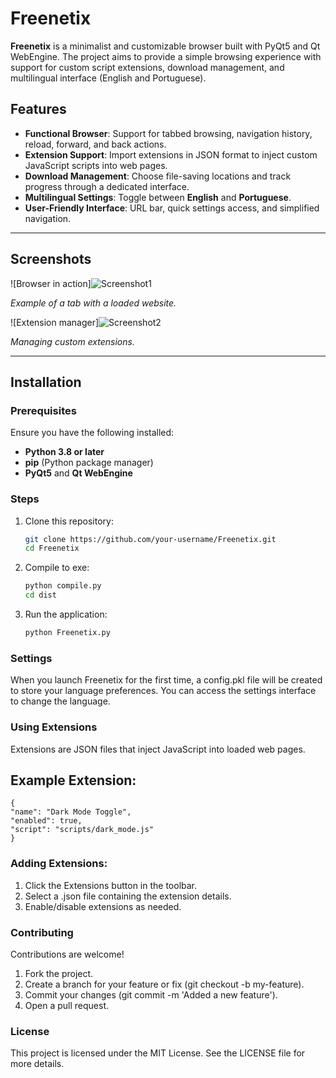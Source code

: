 # Freenetix

**Freenetix** is a minimalist and customizable browser built with PyQt5 and Qt WebEngine. The project aims to provide a simple browsing experience with support for custom script extensions, download management, and multilingual interface (English and Portuguese).

## Features

- **Functional Browser**: Support for tabbed browsing, navigation history, reload, forward, and back actions.
- **Extension Support**: Import extensions in JSON format to inject custom JavaScript scripts into web pages.
- **Download Management**: Choose file-saving locations and track progress through a dedicated interface.
- **Multilingual Settings**: Toggle between **English** and **Portuguese**.
- **User-Friendly Interface**: URL bar, quick settings access, and simplified navigation.

---

## Screenshots

![Browser in action]![Screenshot1](https://github.com/user-attachments/assets/df45fe54-a132-49f9-b3f1-0b4b6a4c5b76)
 
*Example of a tab with a loaded website.*

![Extension manager]![Screenshot2](https://github.com/user-attachments/assets/95dab76a-c009-4aff-8c18-245089b878f5)
  
*Managing custom extensions.*

---

## Installation

### Prerequisites

Ensure you have the following installed:

- **Python 3.8 or later**
- **pip** (Python package manager)
- **PyQt5** and **Qt WebEngine**

### Steps

1. Clone this repository:

   ```bash
   git clone https://github.com/your-username/Freenetix.git
   cd Freenetix

2. Compile to exe:

    ```bash
    python compile.py
    cd dist

3. Run the application:

    ```bash
    python Freenetix.py

### Settings

When you launch Freenetix for the first time, a config.pkl file will be created to store your language preferences.
You can access the settings interface to change the language.

### Using Extensions

Extensions are JSON files that inject JavaScript into loaded web pages.

## Example Extension:
    {
    "name": "Dark Mode Toggle",
    "enabled": true,
    "script": "scripts/dark_mode.js"
    }

### Adding Extensions:
1. Click the Extensions button in the toolbar.
2. Select a .json file containing the extension details.
3. Enable/disable extensions as needed.

### Contributing

Contributions are welcome!

1. Fork the project.
2. Create a branch for your feature or fix (git checkout -b my-feature).
3. Commit your changes (git commit -m 'Added a new feature').
4. Open a pull request.

### License
This project is licensed under the MIT License. See the LICENSE file for more details.
